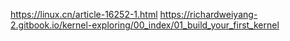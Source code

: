 

https://linux.cn/article-16252-1.html
https://richardweiyang-2.gitbook.io/kernel-exploring/00_index/01_build_your_first_kernel